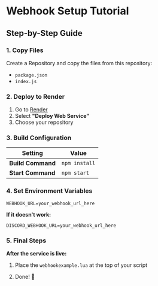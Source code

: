 # Webhook Setup Tutorial

## Step-by-Step Guide

### 1. Copy Files
Create a Repository and copy the files from this repository:
- `package.json`
- `index.js`

### 2. Deploy to Render
1. Go to [Render](https://render.com)
2. Select **"Deploy Web Service"**
3. Choose your repository

### 3. Build Configuration
| Setting          | Value        |
|------------------|-------------|
| **Build Command** | `npm install` |
| **Start Command** | `npm start`   |

### 4. Set Environment Variables
```env
WEBHOOK_URL=your_webhook_url_here 
```
**If it doesn't work:**
```env
DISCORD_WEBHOOK_URL=your_webhook_url_here
```
### 5. Final Steps
**After the service is live:**

1. Place the `webhookexample.lua` at the top of your script

2. Done! 🎉
